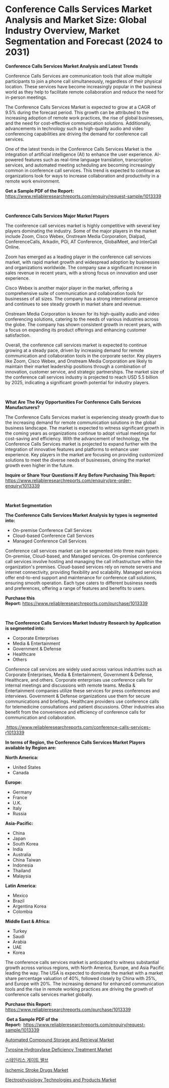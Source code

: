 <p><h1>Conference Calls Services Market Analysis and Market Size: Global Industry Overview, Market Segmentation and Forecast (2024 to 2031)</h1></p><p><strong>Conference Calls Services Market Analysis and Latest Trends</strong></p>
<p><p>Conference Calls Services are communication tools that allow multiple participants to join a phone call simultaneously, regardless of their physical location. These services have become increasingly popular in the business world as they help to facilitate remote collaboration and reduce the need for in-person meetings.</p><p>The Conference Calls Services Market is expected to grow at a CAGR of 9.5% during the forecast period. This growth can be attributed to the increasing adoption of remote work practices, the rise of global businesses, and the need for cost-effective communication solutions. Additionally, advancements in technology such as high-quality audio and video conferencing capabilities are driving the demand for conference call services.</p><p>One of the latest trends in the Conference Calls Services Market is the integration of artificial intelligence (AI) to enhance the user experience. AI-powered features such as real-time language translation, transcription services, and automated meeting scheduling are becoming increasingly common in conference call services. This trend is expected to continue as organizations look for ways to increase collaboration and productivity in a remote work environment.</p></p>
<p><strong>Get a Sample PDF of the Report:&nbsp;</strong> <a href="https://www.reliableresearchreports.com/enquiry/request-sample/1013339">https://www.reliableresearchreports.com/enquiry/request-sample/1013339</a></p>
<p>&nbsp;</p>
<p><strong>Conference Calls Services Major Market Players</strong></p>
<p><p>The conference call services market is highly competitive with several key players dominating the industry. Some of the major players in the market include Zoom, Cisco Webex, Onstream Media Corporation, Dialpad, ConferenceCalls, Arkadin, PGi, AT Conference, GlobalMeet, and InterCall Online.</p><p>Zoom has emerged as a leading player in the conference call services market, with rapid market growth and widespread adoption by businesses and organizations worldwide. The company saw a significant increase in sales revenue in recent years, with a strong focus on innovation and user experience.</p><p>Cisco Webex is another major player in the market, offering a comprehensive suite of communication and collaboration tools for businesses of all sizes. The company has a strong international presence and continues to see steady growth in market share and revenue.</p><p>Onstream Media Corporation is known for its high-quality audio and video conferencing solutions, catering to the needs of various industries across the globe. The company has shown consistent growth in recent years, with a focus on expanding its product offerings and enhancing customer satisfaction.</p><p>Overall, the conference call services market is expected to continue growing at a steady pace, driven by increasing demand for remote communication and collaboration tools in the corporate sector. Key players like Zoom, Cisco Webex, and Onstream Media Corporation are likely to maintain their market leadership positions through a combination of innovation, customer service, and strategic partnerships. The market size of the conference call services industry is projected to reach USD 5.5 billion by 2025, indicating a significant growth potential for industry players.</p></p>
<p>&nbsp;</p>
<p><strong>What Are The Key Opportunities For Conference Calls Services Manufacturers?</strong></p>
<p><p>The Conference Calls Services market is experiencing steady growth due to the increasing demand for remote communication solutions in the global business landscape. The market is expected to witness significant growth in the coming years as organizations continue to adopt virtual meetings for cost-saving and efficiency. With the advancement of technology, the Conference Calls Services market is projected to expand further with the integration of innovative features and platforms to enhance user experience. Key players in the market are focusing on providing customized solutions to meet the diverse needs of businesses, driving the market growth even higher in the future.</p></p>
<p><strong>Inquire or Share Your Questions If Any Before Purchasing This Report:</strong> <a href="https://www.reliableresearchreports.com/enquiry/pre-order-enquiry/1013339">https://www.reliableresearchreports.com/enquiry/pre-order-enquiry/1013339</a></p>
<p>&nbsp;</p>
<p><strong>Market Segmentation</strong></p>
<p><strong>The Conference Calls Services Market Analysis by types is segmented into:</strong></p>
<p><ul><li>On-premise Conference Call Services</li><li>Cloud-based Conference Call Services</li><li>Managed Conference Call Services</li></ul></p>
<p><p>Conference call services market can be segmented into three main types: On-premise, Cloud-based, and Managed services. On-premise conference call services involve hosting and managing the call infrastructure within the organization's premises. Cloud-based services rely on remote servers and internet connectivity, providing flexibility and scalability. Managed services offer end-to-end support and maintenance for conference call solutions, ensuring smooth operation. Each type caters to different business needs and preferences, offering a range of features and benefits to users.</p></p>
<p><strong>Purchase this Report:&nbsp;</strong><a href="https://www.reliableresearchreports.com/purchase/1013339">https://www.reliableresearchreports.com/purchase/1013339</a></p>
<p>&nbsp;</p>
<p><strong>The Conference Calls Services Market Industry Research by Application is segmented into:</strong></p>
<p><ul><li>Corporate Enterprises</li><li>Media & Entertainment</li><li>Government & Defense</li><li>Healthcare</li><li>Others</li></ul></p>
<p><p>Conference call services are widely used across various industries such as Corporate Enterprises, Media & Entertainment, Government & Defense, Healthcare, and others. Corporate enterprises use conference calls for internal meetings and discussions with remote teams. Media & Entertainment companies utilize these services for press conferences and interviews. Government & Defense organizations use them for secure communications and briefings. Healthcare providers use conference calls for telemedicine consultations and patient discussions. Other industries also benefit from the convenience and efficiency of conference calls for communication and collaboration.</p></p>
<p><a href="https://www.reliableresearchreports.com/conference-calls-services-r1013339">&nbsp;https://www.reliableresearchreports.com/conference-calls-services-r1013339</a></p>
<p><strong>In terms of Region, the Conference Calls Services Market Players available by Region are:</strong></p>
<p>
    <p> <strong> North America: </strong>
        <ul>
            <li>United States</li>
            <li>Canada</li>
        </ul>
        </p> 
    <p> <strong> Europe: </strong>
        <ul>
            <li>Germany</li>
            <li>France</li>
            <li>U.K.</li>
            <li>Italy</li>
            <li>Russia</li>
        </ul>
        </p> 
    <p> <strong> Asia-Pacific: </strong>
        <ul>
            <li>China</li>
            <li>Japan</li>
            <li>South Korea</li>
            <li>India</li>
            <li>Australia</li>
            <li>China Taiwan</li>
            <li>Indonesia</li>
            <li>Thailand</li>
            <li>Malaysia</li>
        </ul>
        </p> 
    <p> <strong> Latin America: </strong>
        <ul>
            <li>Mexico</li>
            <li>Brazil</li>
            <li>Argentina Korea</li>
            <li>Colombia</li>
        </ul>
        </p> 
    <p> <strong> Middle East & Africa: </strong>
        <ul>
            <li>Turkey</li>
            <li>Saudi</li>
            <li>Arabia</li>
            <li>UAE</li>
            <li>Korea</li>
        </ul>
    </p>
    </p>
<p><p>The conference calls services market is anticipated to witness substantial growth across various regions, with North America, Europe, and Asia Pacific leading the way. The USA is expected to dominate the market with a market share percentage valuation of 40%, followed closely by China with 25%, and Europe with 20%. The increasing demand for enhanced communication tools and the rise in remote working practices are driving the growth of conference calls services market globally.</p></p>
<p><strong>Purchase this Report: </strong><a href="https://www.reliableresearchreports.com/purchase/1013339">https://www.reliableresearchreports.com/purchase/1013339</a></p>
<p>&nbsp;<strong>Get a Sample PDF of the Report:&nbsp;&nbsp;</strong><a href="https://www.reliableresearchreports.com/enquiry/request-sample/1013339">https://www.reliableresearchreports.com/enquiry/request-sample/1013339</a></p>
<p><strong></strong></p>
<p><p><a href="https://www.linkedin.com/pulse/automated-compound-storage-retrieval-market-research-report-its-febff">Automated Compound Storage and Retrieval Market</a></p><p><a href="https://github.com/timeliteaut/Market-Research-Report-List-2/blob/main/tyrosine-hydroxylase-deficiency-treatment-market.md">Tyrosine Hydroxylase Deficiency Treatment Market</a></p><p><a href="https://github.com/novabrown3/Market-Research-Report-List-1/blob/main/291971651582.md">스테인리스 게이트 밸브</a></p><p><a href="https://github.com/seekum/Market-Research-Report-List-2/blob/main/ischemic-stroke-drugs-market.md">Ischemic Stroke Drugs Market</a></p><p><a href="https://www.linkedin.com/pulse/electrophysiology-technologies-productsnbspmarket-focuses-market-h60wc">Electrophysiology Technologies and Products Market</a></p></p>